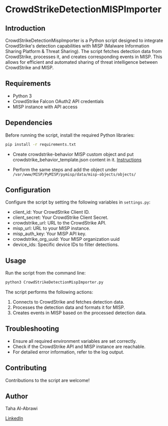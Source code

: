 # CrowdStrikeDetectionMISPImporter
## Introduction
CrowdStrikeDetectionMispImporter is a Python script designed to integrate CrowdStrike's detection capabilities with MISP (Malware Information Sharing Platform & Threat Sharing). The script fetches detection data from CrowdStrike, processes it, and creates corresponding events in MISP. This allows for efficient and automated sharing of threat intelligence between CrowdStrike and MISP.

## Requirements
- Python 3
- CrowdStrike Falcon OAuth2 API credentials
- MISP instance with API access

## Dependencies
Before running the script, install the required Python libraries:

```bash
pip install -r requirements.txt
```

- Create crowdstrike-behavior MISP custom object and put crowdstrike_behavior_template.json content in it. [Instructions](https://www.misp-project.org/2021/03/17/MISP-Objects-101.html/)

- Perform the same steps and add the object under `/var/www/MISP/PyMISP/pymisp/data/misp-objects/objects/`
## Configuration
Configure the script by setting the following variables in `settings.py`:

- client_id: Your CrowdStrike Client ID.
- client_secret: Your CrowdStrike Client Secret.
- crowdstrike_url: URL to the CrowdStrike API.
- misp_url: URL to your MISP instance.
- misp_auth_key: Your MISP API key.
- crowdstrike_org_uuid: Your MISP organization uuid
- device_ids: Specific device IDs to filter detections.

## Usage
Run the script from the command line:

```bash
python3 CrowdStrikeDetectionMispImporter.py
```

The script performs the following actions:

1. Connects to CrowdStrike and fetches detection data.
2. Processes the detection data and formats it for MISP.
3. Creates events in MISP based on the processed detection data.

## Troubleshooting
- Ensure all required environment variables are set correctly.
- Check if the CrowdStrike API and MISP instance are reachable.
- For detailed error information, refer to the log output.

## Contributing
Contributions to the script are welcome!

## Author
Taha Al-Abrawi

[LinkedIn](www.linkedin.com/in/taha-al-abrawi-791029215)
